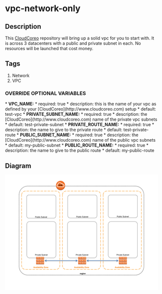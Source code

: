 vpc-network-only
======================

## Description
This [CloudCoreo](http://www.cloudcoreo.com) repository will bring up a solid vpc for you to start with. It is across 3 datacenters with a public and private subnet in each. No resources will be launched that cost money.

## Tags
1. Network
1. VPC

<h3>OVERRIDE OPTIONAL VARIABLES</h3>
* <b>VPC_NAME:</b>
  * required: true
  * description: this is the name of your vpc as defined by your [CloudCoreo](http://www.cloudcoreo.com) setup
  * default: test-vpc
* <b>PRIVATE_SUBNET_NAME:</b>
  * required: true
  * description: the [CloudCoreo](http://www.cloudcoreo.com) name of the private vpc subnets
  * default: test-private-subnet
* <b>PRIVATE_ROUTE_NAME:</b>
  * required: true
  * description: the name to give to the private route
  * default: test-private-route
* <b>PUBLIC_SUBNET_NAME:</b>
  * required: true
  * description: the [CloudCoreo](http://www.cloudcoreo.com) name of the public vpc subnets
  * default: my-public-subnet
* <b>PUBLIC_ROUTE_NAME:</b>
  * required: true
  * description: the name to give to the public route
  * default: my-public-route

## Diagram
![alt text](https://raw.githubusercontent.com/CloudCoreo/vpc-network-only/master/images/vpc-network-only.png "Public and Private nets across 3 subnets")
